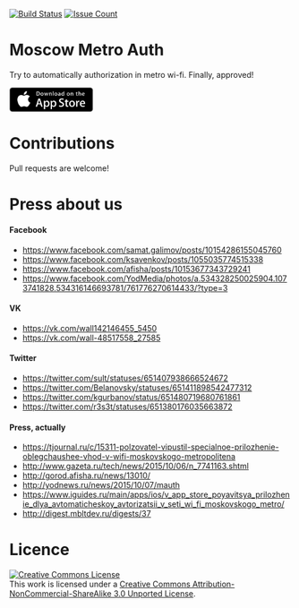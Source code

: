 [![Build Status](https://travis-ci.org/m4rr/mauth.svg?branch=master)](https://travis-ci.org/m4rr/mauth)
[![Issue Count](https://codeclimate.com/github/m4rr/mauth/badges/issue_count.svg)](https://codeclimate.com/github/m4rr/mauth)

# Moscow Metro Auth

Try to automatically authorization in metro wi-fi. Finally, approved!

<a href="https://itunes.apple.com/app/moscow-metro-wi-fi-authorization/id1041801794?l=en&amp;mt=8"><img src="./Resources/Download_on_the_App_Store@2x.png" width="150" alt="Download on the App Store" align="center"></a>

# Contributions

Pull requests are welcome!

# Press about us

#### Facebook
* https://www.facebook.com/samat.galimov/posts/10154286155045760
* https://www.facebook.com/ksavenkov/posts/1055035774515338
* https://www.facebook.com/afisha/posts/10153677343729241
* https://www.facebook.com/YodMedia/photos/a.534328250025904.1073741828.534316146693781/761776270614433/?type=3

#### VK
* https://vk.com/wall142146455_5450
* https://vk.com/wall-48517558_27585

#### Twitter
* https://twitter.com/sult/statuses/651407938666524672
* https://twitter.com/Belanovsky/statuses/651411898542477312
* https://twitter.com/kgurbanov/status/651480719680761861
* https://twitter.com/r3s3t/statuses/651380176035663872

#### Press, actually
* https://tjournal.ru/c/15311-polzovatel-vipustil-specialnoe-prilozhenie-oblegchaushee-vhod-v-wifi-moskovskogo-metropolitena
* http://www.gazeta.ru/tech/news/2015/10/06/n_7741163.shtml
* http://gorod.afisha.ru/news/13010/
* http://yodnews.ru/news/2015/10/07/mauth
* https://www.iguides.ru/main/apps/ios/v_app_store_poyavitsya_prilozhenie_dlya_avtomaticheskoy_avtorizatsii_v_seti_wi_fi_moskovskogo_metro/
* http://digest.mbltdev.ru/digests/37

# Licence

<a rel="license" href="http://creativecommons.org/licenses/by-nc-sa/3.0/"><img alt="Creative Commons License" style="border-width:0" src="https://i.creativecommons.org/l/by-nc-sa/3.0/88x31.png" /></a><br />This work is licensed under a <a rel="license" href="http://creativecommons.org/licenses/by-nc-sa/3.0/">Creative Commons Attribution-NonCommercial-ShareAlike 3.0 Unported License</a>.

